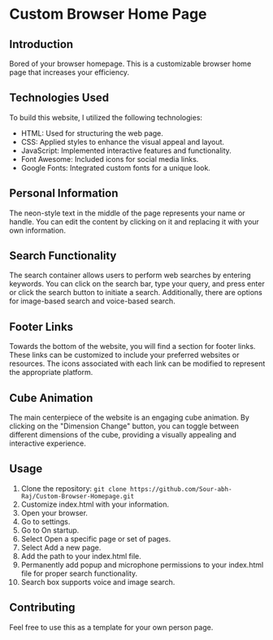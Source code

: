# Custom Browser Home Page

## Introduction

Bored of your browser homepage. This is a customizable browser home page that increases your efficiency.

## Technologies Used

To build this website, I utilized the following technologies:

- HTML: Used for structuring the web page.
- CSS: Applied styles to enhance the visual appeal and layout.
- JavaScript: Implemented interactive features and functionality.
- Font Awesome: Included icons for social media links.
- Google Fonts: Integrated custom fonts for a unique look.

## Personal Information

The neon-style text in the middle of the page represents your name or handle. You can edit the content by clicking on it and replacing it with your own information.

## Search Functionality

The search container allows users to perform web searches by entering keywords. You can click on the search bar, type your query, and press enter or click the search button to initiate a search. Additionally, there are options for image-based search and voice-based search.

## Footer Links

Towards the bottom of the website, you will find a section for footer links. These links can be customized to include your preferred websites or resources. The icons associated with each link can be modified to represent the appropriate platform.

## Cube Animation

The main centerpiece of the website is an engaging cube animation. By clicking on the "Dimension Change" button, you can toggle between different dimensions of the cube, providing a visually appealing and interactive experience.

## Usage

1. Clone the repository: `git clone https://github.com/Sour-abh-Raj/Custom-Browser-Homepage.git`
2. Customize index.html with your information.
3. Open your browser.
4. Go to settings.
5. Go to On startup.
6. Select Open a specific page or set of pages.
7. Select Add a new page.
8. Add the path to your index.html file.
9. Permanently add popup and microphone permissions to your index.html file for proper search functionality.
10. Search box supports voice and image search.

## Contributing

Feel free to use this as a template for your own person page.
